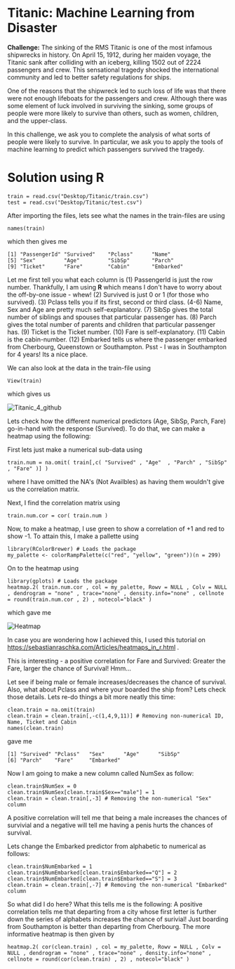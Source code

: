 # Titanic: Machine Learning from Disaster 
**Challenge:** The sinking of the RMS Titanic is one of the most infamous shipwrecks in history.  On April 15, 1912, during her maiden voyage, the Titanic sank after colliding with an iceberg, killing 1502 out of 2224 passengers and crew. This sensational tragedy shocked the international community and led to better safety regulations for ships.

One of the reasons that the shipwreck led to such loss of life was that there were not enough lifeboats for the passengers and crew. Although there was some element of luck involved in surviving the sinking, some groups of people were more likely to survive than others, such as women, children, and the upper-class.

In this challenge, we ask you to complete the analysis of what sorts of people were likely to survive. In particular, we ask you to apply the tools of machine learning to predict which passengers survived the tragedy.

# Solution using R

```
train = read.csv("Desktop/Titanic/train.csv")
test = read.csv("Desktop/Titanic/test.csv")
```

After importing the files, lets see what the names in the train-files are using

```
names(train)
```

which then gives me

```
[1] "PassengerId" "Survived"    "Pclass"      "Name"       
[5] "Sex"         "Age"         "SibSp"       "Parch"      
[9] "Ticket"      "Fare"        "Cabin"       "Embarked"
````

Let me first tell you what each column is
(1) PassengerId is just the row number. Thankfully, I am using **R** which means I don't have to worry about the off-by-one issue - whew!
(2) Survived is just 0 or 1 (for those who survived).
(3) Pclass tells you if its first, second or third class.
(4-6) Name, Sex and Age are pretty much self-explanatory.
(7) SibSp gives the total number of siblings and spouses that particular passenger has. 
(8) Parch gives the total number of parents and children that particular passenger has.
(9) Ticket is the Ticket number.
(10) Fare is self-explanatory.
(11) Cabin is the cabin-number.
(12) Embarked tells us where the passenger embarked from Cherbourg, Queenstown or Southampton. Psst - I was in Southampton for 4 years! Its a nice place. 

We can also look at the data in the train-file using

```
View(train)
```
which gives us


![Titanic_4_github](https://user-images.githubusercontent.com/50455967/57469186-eb212b80-723a-11e9-87f6-6499f6b368dc.png)


Lets check how the different numerical predictors (Age, SibSp, Parch, Fare) go-in-hand with the response (Survived). To do that, we can make a heatmap using the following:

First lets just make a numerical sub-data using

```
train.num = na.omit( train[,c( "Survived" , "Age"  , "Parch" , "SibSp" , "Fare" )] )
```
where I have omitted the NA's (Not Availbles) as having them wouldn't give us the correlation matrix.

Next, I find the correlation matrix using
```
train.num.cor = cor( train.num )
```

Now, to make a heatmap, I use green to show a correlation of +1 and red to show -1. To attain this, I make a pallette using
```
library(RColorBrewer) # Loads the package
my_palette <- colorRampPalette(c("red", "yellow", "green"))(n = 299)
```

On to the heatmap using
```
library(gplots) # Loads the package
heatmap.2( train.num.cor , col = my_palette, Rowv = NULL , Colv = NULL , dendrogram = "none" , trace="none" , density.info="none" , cellnote = round(train.num.cor , 2) , notecol="black" )
```
which gave me 

![Heatmap](https://user-images.githubusercontent.com/50455967/57475053-6b9a5900-7248-11e9-90cc-9741a15c02a2.png)

In case you are wondering how I achieved this, I used this tutorial on https://sebastianraschka.com/Articles/heatmaps_in_r.html .

This is interesting - a positive correlation for Fare and Survived: Greater the Fare, larger the chance of Survival! Hmm... 

Let see if being male or female increases/decreases the chance of survival. Also, what about Pclass and where your boarded the ship from? Lets check those details. Lets re-do things a bit more neatly this time:
```
clean.train = na.omit(train)
clean.train = clean.train[,-c(1,4,9,11)] # Removing non-numerical ID, Name, Ticket and Cabin
names(clean.train)
```
gave me 
```
[1] "Survived" "Pclass"   "Sex"      "Age"      "SibSp"   
[6] "Parch"    "Fare"     "Embarked"
```
Now I am going to make a new column called NumSex as follow:
```
clean.train$NumSex = 0
clean.train$NumSex[clean.train$Sex=="male"] = 1
clean.train = clean.train[,-3] # Removing the non-numerical "Sex" column
```
A positive correlation will tell me that being a male increases the chances of survivial and a negative will tell me having a penis hurts the chances of survival.

Lets change the Embarked predictor from alphabetic to numerical as follows:
```
clean.train$NumEmbarked = 1
clean.train$NumEmbarked[clean.train$Embarked=="Q"] = 2
clean.train$NumEmbarked[clean.train$Embarked=="S"] = 3
clean.train = clean.train[,-7] # Removing the non-numerical "Embarked" column
```
So what did I do here? What this tells me is the following: A positive correlation tells me that departing from a city whose first letter is further down the series of alphabets increases the chance of surivial! Just boarding from Southampton is better than departing from Cherbourg.
The more informative heatmap is then given by 
```
heatmap.2( cor(clean.train) , col = my_palette, Rowv = NULL , Colv = NULL , dendrogram = "none" , trace="none" , density.info="none" , cellnote = round(cor(clean.train) , 2) , notecol="black" )
```
